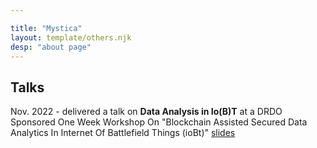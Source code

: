 ```yaml
---

title: "Mystica"
layout: template/others.njk
desp: "about page"
---
```


## Talks

<div class="talk">
Nov. 2022 - delivered a talk on <b>Data Analysis in Io(B)T</b> at a DRDO Sponsored One Week Workshop On "Blockchain Assisted Secured Data Analytics In Internet Of Battlefield Things (ioBt)"
<a href="/assets/files/iobt.pdf" class="ahrefmd">slides</a>
</div>
